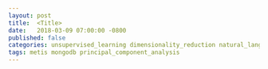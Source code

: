 ```yaml
---
layout: post
title:  <Title>
date:   2018-03-09 07:00:00 -0800
published: false
categories: unsupervised_learning dimensionality_reduction natural_language_processing
tags: metis mongodb principal_component_analysis 
---
```

# <Title>

## Intro


## Data Summary


## Methodology


## Exploratory Analysis


## Data Preprocessing


## Model Building & Evaluation